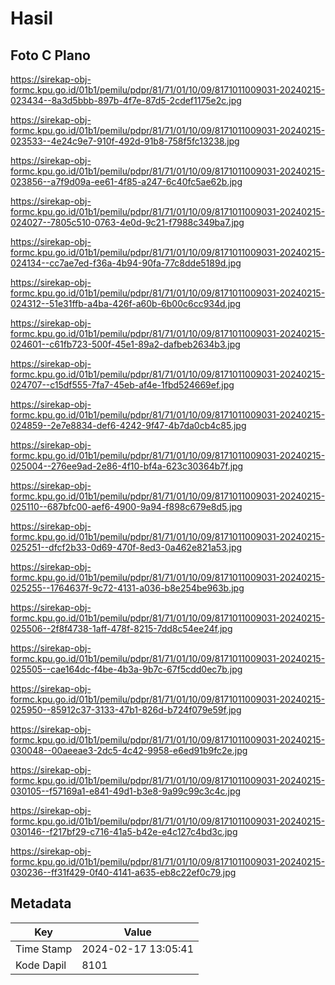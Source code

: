 # Hasil

## Foto C Plano

https://sirekap-obj-formc.kpu.go.id/01b1/pemilu/pdpr/81/71/01/10/09/8171011009031-20240215-023434--8a3d5bbb-897b-4f7e-87d5-2cdef1175e2c.jpg

https://sirekap-obj-formc.kpu.go.id/01b1/pemilu/pdpr/81/71/01/10/09/8171011009031-20240215-023533--4e24c9e7-910f-492d-91b8-758f5fc13238.jpg

https://sirekap-obj-formc.kpu.go.id/01b1/pemilu/pdpr/81/71/01/10/09/8171011009031-20240215-023856--a7f9d09a-ee61-4f85-a247-6c40fc5ae62b.jpg

https://sirekap-obj-formc.kpu.go.id/01b1/pemilu/pdpr/81/71/01/10/09/8171011009031-20240215-024027--7805c510-0763-4e0d-9c21-f7988c349ba7.jpg

https://sirekap-obj-formc.kpu.go.id/01b1/pemilu/pdpr/81/71/01/10/09/8171011009031-20240215-024134--cc7ae7ed-f36a-4b94-90fa-77c8dde5189d.jpg

https://sirekap-obj-formc.kpu.go.id/01b1/pemilu/pdpr/81/71/01/10/09/8171011009031-20240215-024312--51e31ffb-a4ba-426f-a60b-6b00c6cc934d.jpg

https://sirekap-obj-formc.kpu.go.id/01b1/pemilu/pdpr/81/71/01/10/09/8171011009031-20240215-024601--c61fb723-500f-45e1-89a2-dafbeb2634b3.jpg

https://sirekap-obj-formc.kpu.go.id/01b1/pemilu/pdpr/81/71/01/10/09/8171011009031-20240215-024707--c15df555-7fa7-45eb-af4e-1fbd524669ef.jpg

https://sirekap-obj-formc.kpu.go.id/01b1/pemilu/pdpr/81/71/01/10/09/8171011009031-20240215-024859--2e7e8834-def6-4242-9f47-4b7da0cb4c85.jpg

https://sirekap-obj-formc.kpu.go.id/01b1/pemilu/pdpr/81/71/01/10/09/8171011009031-20240215-025004--276ee9ad-2e86-4f10-bf4a-623c30364b7f.jpg

https://sirekap-obj-formc.kpu.go.id/01b1/pemilu/pdpr/81/71/01/10/09/8171011009031-20240215-025110--687bfc00-aef6-4900-9a94-f898c679e8d5.jpg

https://sirekap-obj-formc.kpu.go.id/01b1/pemilu/pdpr/81/71/01/10/09/8171011009031-20240215-025251--dfcf2b33-0d69-470f-8ed3-0a462e821a53.jpg

https://sirekap-obj-formc.kpu.go.id/01b1/pemilu/pdpr/81/71/01/10/09/8171011009031-20240215-025255--1764637f-9c72-4131-a036-b8e254be963b.jpg

https://sirekap-obj-formc.kpu.go.id/01b1/pemilu/pdpr/81/71/01/10/09/8171011009031-20240215-025506--2f8f4738-1aff-478f-8215-7dd8c54ee24f.jpg

https://sirekap-obj-formc.kpu.go.id/01b1/pemilu/pdpr/81/71/01/10/09/8171011009031-20240215-025505--cae164dc-f4be-4b3a-9b7c-67f5cdd0ec7b.jpg

https://sirekap-obj-formc.kpu.go.id/01b1/pemilu/pdpr/81/71/01/10/09/8171011009031-20240215-025950--85912c37-3133-47b1-826d-b724f079e59f.jpg

https://sirekap-obj-formc.kpu.go.id/01b1/pemilu/pdpr/81/71/01/10/09/8171011009031-20240215-030048--00aeeae3-2dc5-4c42-9958-e6ed91b9fc2e.jpg

https://sirekap-obj-formc.kpu.go.id/01b1/pemilu/pdpr/81/71/01/10/09/8171011009031-20240215-030105--f57169a1-e841-49d1-b3e8-9a99c99c3c4c.jpg

https://sirekap-obj-formc.kpu.go.id/01b1/pemilu/pdpr/81/71/01/10/09/8171011009031-20240215-030146--f217bf29-c716-41a5-b42e-e4c127c4bd3c.jpg

https://sirekap-obj-formc.kpu.go.id/01b1/pemilu/pdpr/81/71/01/10/09/8171011009031-20240215-030236--ff31f429-0f40-4141-a635-eb8c22ef0c79.jpg


## Metadata

| Key        | Value               |
| ---------- | ------------------- |
| Time Stamp | 2024-02-17 13:05:41 |
| Kode Dapil | 8101                |



